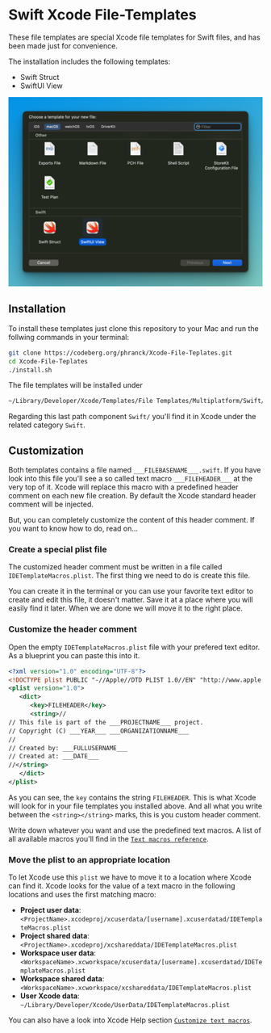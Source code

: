 # Swift Xcode File-Templates

These file templates are special Xcode file templates for Swift files, and has been made just for convenience.

The installation includes the following templates:

* Swift Struct
* SwiftUI View

![Xcode File Templates](img/file-templates.png)

## Installation

To install these templates just clone this repository to your Mac and run the follwing commands in your terminal:

```bash
git clone https://codeberg.org/phranck/Xcode-File-Teplates.git
cd Xcode-File-Teplates
./install.sh
```

The file templates will be installed under 

```bash
~/Library/Developer/Xcode/Templates/File Templates/Multiplatform/Swift/
```

Regarding this last path component `Swift/` you'll find it in Xcode under the related category `Swift`.

## Customization

Both templates contains a file named `___FILEBASENAME___.swift`. If you have look into this file you'll see a so called text macro `___FILEHEADER___` at the very top of it. Xcode will replace this macro with a predefined header comment on each new file creation. By default the Xcode standard header comment will be injected.

But, you can completely customize the content of this header comment. If you want to know how to do, read on...

### Create a special plist file

The customized header comment must be written in a file called `IDETemplateMacros.plist`. The first thing we need to do is create this file.

You can create it in the terminal or you can use your favorite text editor to create and edit this file, it doesn't matter. Save it at a place where you will easily find it later. When we are done we will move it to the right place.

### Customize the header comment

Open the empty `IDETemplateMacros.plist` file with your prefered text editor. As a blueprint you can paste this into it.

```xml
<?xml version="1.0" encoding="UTF-8"?>
<!DOCTYPE plist PUBLIC "-//Apple//DTD PLIST 1.0//EN" "http://www.apple.com/DTDs/PropertyList-1.0.dtd">
<plist version="1.0">
   <dict>
      <key>FILEHEADER</key>
      <string>//
// This file is part of the ___PROJECTNAME___ project. 
// Copyright (C) ___YEAR___ ___ORGANIZATIONNAME___
//
// Created by: ___FULLUSERNAME___
// Created at: ___DATE___
//</string>
   </dict>
</plist>
```

As you can see, the `key` contains the string `FILEHEADER`. This is what Xcode will look for in your file templates you installed above. And all what you write between the `<string></string>` marks, this is you custom header comment.

Write down whatever you want and use the predefined text macros. A list of all available macros you'll find in the [`Text macros reference`](https://help.apple.com/xcode/mac/11.4/index.html?localePath=en.lproj#/dev7fe737ce0).

### Move the plist to an appropriate location

To let Xcode use this `plist` we have to move it to a location where Xcode can find it. Xcode looks for the value of a text macro in the following locations and uses the first matching macro:

* **Project user data**:  \
`<ProjectName>.xcodeproj/xcuserdata/[username].xcuserdatad/IDETemplateMacros.plist`
* **Project shared data**:  \
`<ProjectName>.xcodeproj/xcshareddata/IDETemplateMacros.plist`
* **Workspace user data**:  \
`<WorkspaceName>.xcworkspace/xcuserdata/[username].xcuserdatad/IDETemplateMacros.plist`
* **Workspace shared data**:  \
`<WorkspaceName>.xcworkspace/xcshareddata/IDETemplateMacros.plist`
* **User Xcode data**:  \
`~/Library/Developer/Xcode/UserData/IDETemplateMacros.plist`

You can also have a look into Xcode Help section [`Customize text macros`](https://help.apple.com/xcode/mac/11.4/index.html?localePath=en.lproj#/dev91a7a31fc).